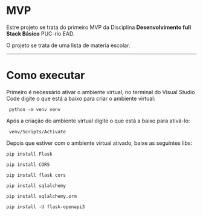 # MVP

Estre projeto se trata do primeiro MVP da Disciplina **Desenvolvimento full Stack Básico** PUC-rio EAD.

O projeto se trata de uma lista de materia escolar.

------

# Como executar
 
 Primeiro é necessário ativar o ambiente virtual, no terminal do Visual Studio Code  digite
 o que está a baixo para criar o ambiente virtual:
 
 ```
  python -m venv venv
 ```
  
 Após a criação do ambiente virtual digite o que está a baixo para ativá-lo:
  
 ```
  venv/Scripts/Activate
 ```
 Depois que estiver com o ambiente virtual ativado, baixe as seguintes libs:
 
 ```
 pip install Flask
 
 pip install CORS
 
 pip install flask cors
 
 pip install sqlalchemy
 
 pip install sqlalchemy.orm
 
 pip install -U flask-openapi3
 
```
